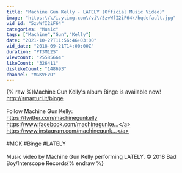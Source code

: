 ```yaml
---
title: "Machine Gun Kelly - LATELY (Official Music Video)"
image: "https:\/\/i.ytimg.com\/vi\/5zvWfI2iF64\/hqdefault.jpg"
vid_id: "5zvWfI2iF64"
categories: "Music"
tags: ["Machine","Gun","Kelly"]
date: "2021-10-27T11:56:46+03:00"
vid_date: "2018-09-21T14:00:00Z"
duration: "PT3M12S"
viewcount: "25585664"
likeCount: "326411"
dislikeCount: "148693"
channel: "MGKVEVO"
---
```

{% raw %}Machine Gun Kelly's album Binge is available now!<br /><a rel="nofollow" target="blank" href="http://smarturl.it/binge">http://smarturl.it/binge</a><br /><br />Follow Machine Gun Kelly:<br /><a rel="nofollow" target="blank" href="https://twitter.com/machinegunkelly">https://twitter.com/machinegunkelly</a><br /><a rel="nofollow" target="blank" href="https://www.facebook.com/machinegunke...">https://www.facebook.com/machinegunke...</a><br /><a rel="nofollow" target="blank" href="https://www.instagram.com/machinegunk...">https://www.instagram.com/machinegunk...</a><br /><br />#MGK #Binge #LATELY<br /><br />Music video by Machine Gun Kelly performing LATELY. © 2018 Bad Boy/Interscope Records{% endraw %}
